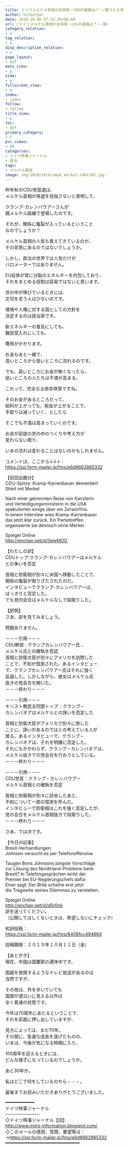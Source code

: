 ```yaml
---
title: ドイツメルケル首相の支持率－CDUの進路は？－/第５６８号
author: bitburger
date: 2019-10-06 07:52:36+00:00
url: /ドイツメルケル首相の支持率－cduの進路は？－-第/
category_relation:
- n
tag_relation:
- n
disp_description_relation:
- n
page_layout:
- def
menu_view:
- y
side:
- y
fullscreen_view:
- n
index:
- index
follow:
- follow
title_view:
- y
toc:
- def
primary_category:
- 7
pvc_views:
- 60
categories:
- ドイツ時事ジャーナル
- 政治
tags:
- メルケル首相
image: img/2019/10/krampk_merkel-246x168.jpg
---
```

昨年秋のCDU党首選は、  
メルケル首相が再選を目指さないと表明して、  
  
クランプ-カレンバウアーさんが  
親メルケル路線で登場したのです。  
  
それが、関係に亀裂が入っているということ  
なのでしょうか？  
  
メルケル首相の人気も衰えてきているのが、  
その背景にあるのではないでしょうか。  
  
しかし、政治の世界では人気だけが  
バロメーターではありません。  
  
EU自体が常に分裂のエネルギーを内包しており、  
それをまとめる役割は容易ではないと思います。  
  
世の中が伸びているときには、  
文句を言う人は少ないのです。  
  
環境や人権に対する国としての方針を  
決定するのは政治家です。  
  
新エネルギーの普及にしても、  
難民受入れにしても、  
  
費用がかかります。  
  
お金も水と一緒で、  
高いところから低いところに流れるのです。  
  
でも、高いところにお金が無くなったら、  
低いところの人たちは不満が高まる。  
  
これって、完全なる依存体質ですね。  
  
そのお金があるところだって、  
給料が上がっても、税金が上がることで、  
手取りは減っていく、としたら  
  
そこでも不満は高まっていくのです。  
  
お金が前提の世の中のつくりや考え方が  
変わらない限り、  
  
いまの流れは変わることはないのかもしれません。  
  
  
コメントは、ここから↓↓↓：  
<a rel="noopener" href="https://ssl.form-mailer.jp/fms/e6d8662885332" target="_blank">https://ssl.form-mailer.jp/fms/e6d8662885332</a>  
  
【前回出題分】  
CDU-Spitze: Kramp-Karrenbauer dementiert  
Streit mit Merkel  
  
Nach einer getrennten Reise von Kanzlerin  
und Verteidigungsministerin in die USA  
spekulierten einige über ein Zerwürfnis.  
In einem Interview wies Kramp-Karrenbauer  
das jetzt klar zurück. Ein Parteitreffen  
organisierte sie dennoch ohne Merkel.  
  
Spiegel Online  
<a rel="noopener" href="http://enchan.net/xl/SewMOG" target="_blank">http://enchan.net/xl/SewMOG</a>  
  
【わたしの訳】  
CDUトップ:クランプ-カレンバウアーはメルケル  
との争いを否定  
  
首相と防衛相が別々に米国へ移動したことで、  
関係の亀裂が取りざたされたのだ。  
インタビューでクランプ-カレンバウアーは、  
はっきりと否定した。  
でも党内会合はメルケルなしで段取りした。  
  
  
【訳例】  
さあ、訳を見てみましょう。  
  
問題ありません。  
  
－－－引用－－－  
CDU幹部 : クランプカレンバウアー氏 、  
メルケル氏との確執を否認  
首相と防衛大臣が別々にアメリカを訪問した  
ことで、不和が憶測された。あるインタビュー  
で、クランプカレンバウアー氏はそれに強く  
反論した。しかしながら、彼女はメルケル氏  
抜きの党会合を開いた。  
－－－終わり－－－  
  
－－－引用－－－  
キリスト教民主同盟トップ：クランプ－  
カレンバオアはメルケルとの諍いを否定した  
  
首相と防衛大臣がアメリカで別々に旅した  
ことに、諍いがあるのではとの考えている人が  
居る。あるインタビューで、クランプ－  
カレンバオアは、それを明確に否定した。  
それにもかかわらず、クランプ－カレンバオアは、  
メルケル抜きでの党会合を行おうとしている。  
－－－終わり－－－  
  
－－－引用－－－  
CDU党首：クランプ・カレンバウアー  
メルケル首相との確執を否定  
  
首相と防衛相が別々に訪米したあと、  
不和について一部の憶測を呼んだ。  
インタビューで防衛相はこれを強く否定したが、  
党の会合をメルケル首相抜きで段取りした。  
－－－終わり－－－  
  
さあ、では次です。  
  
【今日の記事】  
Brexit-Verhandlungen:  
Johnson versucht es per Telefonoffensive  
  
Taugen Boris Johnsons jüngste Vorschläge  
zur Lösung des Nordirland-Problems beim  
Brexit? In Telefongesprächen wirbt der  
Premier bei EU-Regierungschefs dafür.  
Einer sagt: Der Brite scheine erst jetzt  
die Tragweite seines Dilemmas zu verstehen.  
  
Spiegel Online  
<a rel="noopener" href="http://enchan.net/xl/d5r0nk" target="_blank">http://enchan.net/xl/d5r0nk</a>  
訳を送ってください。  
（公開してほしくないときは、希望しないにチェック）  
  
和訳投稿：  
 <a rel="noopener" href="https://ssl.form-mailer.jp/fms/8408fcc494664" target="_blank">https://ssl.form-mailer.jp/fms/8408fcc494664</a>  
  
投稿期限：２０１９年１０月１１日（金）  
  
  
【あとがき】  
現在、中国は国慶節の連休中です。  
  
国威を発揚するようなテレビ放送があるのは  
当然ですが、  
  
その他は、外を歩いていても  
国旗が道沿いに見える以外は  
全く普通の状態です。  
  
今年は70周年にあたるということで、  
それを前面に押し出していますが、  
  
見方によっては、まだ70年。  
その間に、急速な成長を遂げたものの、  
いまは、今後が気になる時期に入り、  
  
100周年を迎えるときには、  
どんな様子になっているのでしょうか。  
  
あと30年か。  
  
私はどこで何をしているのやら・・・。  
  
  
最後までお読みいただきありがとうございました。  
  
━━━━━━━━━━━  
ドイツ時事ジャーナル  
───────────  
◇ドイツ時事ジャーナル【旧】  
<a rel="noopener" href="http://www.iroiro-information.blogspot.com/" target="_blank">http://www.iroiro-information.blogspot.com/</a>  
◇このメールの感想、質問、要望等は：  
-><a rel="noopener" href="https://ssl.form-mailer.jp/fms/e6d8662885332" target="_blank">https://ssl.form-mailer.jp/fms/e6d8662885332</a>  
━━━━━━━━━━━━━━━━━━━━━━━━━━━━